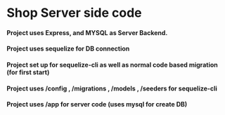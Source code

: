 # Shop Server side code

#### Project uses Express, and MYSQL as Server Backend.
#### Project uses sequelize for DB connection
#### Project set up for sequelize-cli as well as normal code based migration (for first start)
#### Project uses /config , /migrations , /models , /seeders for sequelize-cli
#### Project uses /app for server code (uses mysql for create DB)